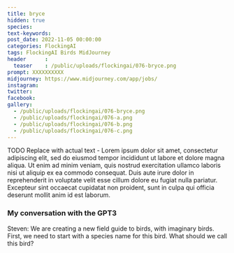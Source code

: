 ```yaml
---
title: bryce
hidden: true
species: 
text-keywords: 
post_date: 2022-11-05 00:00:00
categories: FlockingAI
tags: FlockingAI Birds MidJourney 
header      :
  teaser    : /public/uploads/flockingai/076-bryce.png
prompt: XXXXXXXXXX
midjourney: https://www.midjourney.com/app/jobs/
instagram: 
twitter: 
facebook: 
gallery: 
  - /public/uploads/flockingai/076-bryce.png
  - /public/uploads/flockingai/076-a.png
  - /public/uploads/flockingai/076-b.png
  - /public/uploads/flockingai/076-c.png
---
```


TODO Replace with actual text - Lorem ipsum dolor sit amet, consectetur adipiscing elit, sed do eiusmod tempor incididunt ut labore et dolore magna aliqua. Ut enim ad minim veniam, quis nostrud exercitation ullamco laboris nisi ut aliquip ex ea commodo consequat. Duis aute irure dolor in reprehenderit in voluptate velit esse cillum dolore eu fugiat nulla pariatur. Excepteur sint occaecat cupidatat non proident, sunt in culpa qui officia deserunt mollit anim id est laborum.

### My conversation with the GPT3

Steven: We are creating a new field guide to birds, with imaginary birds. First, we need to start with a species name for this bird. What should we call this bird?
